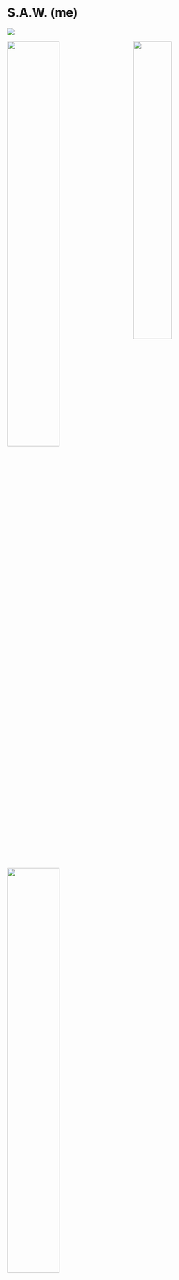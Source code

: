 # S.A.W. (me)

<p>
  <img src="https://github.com/lannocc/lannocc/raw/main/me/2012-09-11-012034.jpg">
</p>
<p>
  <img src="https://github.com/lannocc/lannocc/raw/main/me/2021-01-05(1).jpg" align="right" width="42%">
  <img src="https://github.com/lannocc/lannocc/raw/main/me/2021-01-06(1).jpg" width="49%">
  <img src="https://github.com/lannocc/lannocc/raw/main/me/2021-01-06(2).jpg" width="49%">
</p>
<p>
  <img src="https://github.com/lannocc/lannocc/raw/main/me/2021-01-06.jpg">
</p>
<p>
  <img src="https://github.com/lannocc/lannocc/raw/main/me/2021-01-05(2).jpg">
  <img src="https://github.com/lannocc/lannocc/raw/main/me/14713604_1185077188239087_1681631103239906699_n.jpg">
</p>
<p>
  <img src="https://github.com/lannocc/lannocc/raw/main/me/20180426_202624.jpg" width="50%" align="right">
  <img src="https://github.com/lannocc/lannocc/raw/main/me/Screen Shot 2018-02-08 at 12.18.38 AM.png" width="42%">
  <img src="https://github.com/lannocc/lannocc/raw/main/me/Screen Shot 2018-04-19 at 9.31.33 PM.png" width="42%">
</p>
<p>
  <img src="https://github.com/lannocc/lannocc/raw/main/me/20180820_184426.jpg">
  <img src="https://github.com/lannocc/lannocc/raw/main/me/IMG_20190830_185425.jpg">
  <img src="https://github.com/lannocc/lannocc/raw/main/me/IMG_20190831_221424.jpg">
</p>
<p>
  <img src="https://github.com/lannocc/lannocc/raw/main/me/20191028_155931.jpg" width="32%">
  <img src="https://github.com/lannocc/lannocc/raw/main/me/20191118_110026.jpg" width="32%">
  <img src="https://github.com/lannocc/lannocc/raw/main/me/20191130_082614.jpg" width="32%">
</p>
<p>
  <img src="https://github.com/lannocc/lannocc/raw/main/me/20191215_192439.jpg" width="49%">
  <img src="https://github.com/lannocc/lannocc/raw/main/me/20191215_194523.jpg" width="49%">
</p>
<p>
  <img src="https://github.com/lannocc/lannocc/raw/main/me/20200118_084817.jpg">
</p>
<p>
  <img src="https://github.com/lannocc/lannocc/raw/main/me/20200118_092045.jpg" width="49%">
  <img src="https://github.com/lannocc/lannocc/raw/main/me/aa8169e06d8df8b725ede1ced968cd71.0.jpg" width="49%">
</p>
<p>
  <img src="https://github.com/lannocc/lannocc/raw/main/me/USER_SCOPED_TEMP_DATA_MSGR_PHOTO_FOR_UPLOAD_1587050465297.jpeg">
</p>
<p>
  <img src="https://github.com/lannocc/lannocc/raw/main/me/IMG_20200301_211423.jpg" width="35%">
  <img src="https://github.com/lannocc/lannocc/raw/main/me/image-2021-01-14-09-42-34.jpg" width="62%">
</p>
<p>
  <img src="https://github.com/lannocc/lannocc/raw/main/me/20200821_190938.jpg" width="68%">
  <img src="https://github.com/lannocc/lannocc/raw/main/me/Snapchat-1880516165.jpg" width="29%">
</p>
<p>
  <img src="https://github.com/lannocc/lannocc/raw/main/me/20201030_011909.jpg" width="49%">
  <img src="https://github.com/lannocc/lannocc/raw/main/me/IMG_20201116_190334.jpg" width="49%">
</p>
<p>
  <img src="https://github.com/lannocc/lannocc/raw/main/me/IMG_20210412_014832.jpg" width="32%">
  <img src="https://github.com/lannocc/lannocc/raw/main/me/IMG_20210407_215841.jpg" width="32%">
  <img src="https://github.com/lannocc/lannocc/raw/main/me/IMG_20210412_014757.jpg" width="32%">
</p>
<p>
  <img src="https://github.com/lannocc/lannocc/raw/main/me/IMG_20211102_214633.jpg" width="35%">
  <img src="https://github.com/lannocc/lannocc/raw/main/me/IMG_20211102_214545.jpg" width="63%">
</p>
<p>
  <img src="https://github.com/lannocc/lannocc/raw/main/me/received_422604669247001.jpeg">
  <img src="https://github.com/lannocc/lannocc/raw/main/me/received_685931809239101.jpeg">
</p>

